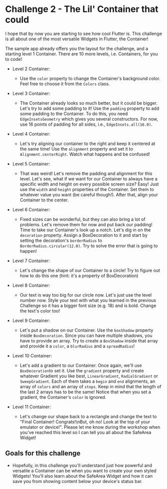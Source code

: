 # Challenge 2 - The Lil' Container that could

I hope that by now you are starting to see how cool Flutter is. This challenge is all about one of the most versatile Widgets in Flutter, the Container!

The sample app already offers you the layout for the challenge, and a starting level 1 Container. There are 10 more levels, i.e. Containers, for you to code!

- Level 2 Container:
    - Use the ``color`` property to change the Container's background color. Feel free to choose it from the ``Colors`` class.

- Level 3 Container:
    - The Container already looks so much better, but it could be bigger. Let's try to add some padding to it! Use the ``padding`` property to add some padding to the Container.  To do this, you need ``EdgeInsetsGeometry`` which gives you several constructors. For now, use 16 points of padding for all sides, i.e., ``EdgeInsets.all(16.0)``.

- Level 4 Container:
    - Let's try aligning our container to the right and keep it centered at the same time! Use the ``alignment`` property and set it to ``Alignment.centerRight``. Watch what happens and be confused!

- Level 5 Container:
    - That was weird! Let's remove the padding and alignment for this level. Let's see, what if we want for our Container to always have a specific width and height on every possible screen size? Easy! Just use the ``width`` and ``height`` properties of the Container. Set them to whatever value you want (be careful though!). After that, align your Container to the center.

- Level 6 Container:
    - Fixed sizes can be wonderful, but they can also bring a lot of problems. Let's remove them for now and put back our padding! Time to take our Container's look up a notch. Let's dig in on the ``decoration`` property. Assign a BoxDecoration to it and start by setting the decoration's ``borderRadius`` to ``BorderRadius.circular(12.0)``. Try to solve the error that is going to happen!

- Level 7 Container:
    - Let's change the shape of our Container to a circle! Try to figure out how to do this one (hint: it's a property of BoxDecoration)

- Level 8 Container:
    - Our text is way too big for our circle now. Let's just use the level number now. Style your text with what you learned in the previous Challenge so it has a bigger font size (e.g. 18) and is bold. Change the text's color too!

- Level 9 Container: 
    - Let's put a shadow on our Container. Use the ``boxShadow`` property inside ``BoxDecoration``. Since you can have multiple shadows, you have to provide an array. Try to create a ``BoxShadow`` inside that array and provide it a ``color``, a ``blurRadius`` and a ``spreadRadius``!

- Level 10 Container:
    - Let's add a gradient to our Container. Once again, we'll use ``BoxDecoration``to set it. Use the ``gradient`` property and create whatever Gradient you like best, ``LinearGradient``, ``RadialGradient`` or ``SweepGradient``. Each of them takes a ``begin`` and ``end`` alignments, an array of ``colors`` and an array of ``stops``. Keep in mind that the length of the last 2 arrays has to be the same!  Notice that when you set a gradient, the Container's ``color`` is ignored.

- Level 11 Container:
    - Let's change our shape back to a rectangle and change the text to "Final Container! Congrats!\nBut, oh no! Look at the top of your emulator or device!". Please let me know during the workshop when you've reached this level so I can tell you all about the SafeArea Widget!


## Goals for this challenge

- Hopefully, in this challenge you'll understand just how powerful and versatile a Container can be when you want to create your own styled Widgets! You'll also learn about the SafeArea Widget and how it can save you from showing content below your device's status bar.
